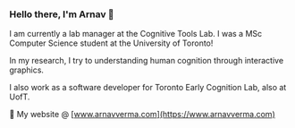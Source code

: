 ### Hello there, I'm Arnav 👋

I am currently a lab manager at the Cognitive Tools Lab. I was a MSc Computer Science student at the University of Toronto!

In my research, I try to understanding human cognition through interactive graphics.

I also work as a software developer for Toronto Early Cognition Lab, also at UofT.

🤖 My website @ [www.arnavverma.com](https://www.arnavverma.com)

<!--
**vermaarn/vermaarn** is a ✨ _special_ ✨ repository because its `README.md` (this file) appears on your GitHub profile.

Here are some ideas to get you started:

- 🔭 I’m currently working on ...
- 🌱 I’m currently learning ...
- 👯 I’m looking to collaborate on ...
- 🤔 I’m looking for help with ...
- 💬 Ask me about ...
- 📫 How to reach me: ...
- 😄 Pronouns: ...
- ⚡ Fun fact: ...
-->
